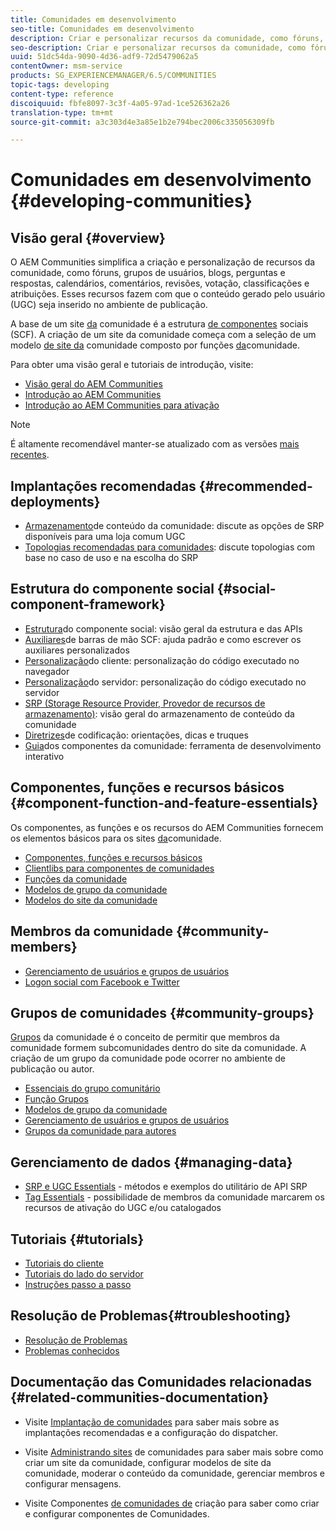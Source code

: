 ```yaml
---
title: Comunidades em desenvolvimento
seo-title: Comunidades em desenvolvimento
description: Criar e personalizar recursos da comunidade, como fóruns, grupos de usuários e muito mais
seo-description: Criar e personalizar recursos da comunidade, como fóruns, grupos de usuários e muito mais
uuid: 51dc54da-9090-4d36-adf9-72d5479062a5
contentOwner: msm-service
products: SG_EXPERIENCEMANAGER/6.5/COMMUNITIES
topic-tags: developing
content-type: reference
discoiquuid: fbfe8097-3c3f-4a05-97ad-1ce526362a26
translation-type: tm+mt
source-git-commit: a3c303d4e3a85e1b2e794bec2006c335056309fb

---
```



# Comunidades em desenvolvimento {#developing-communities}

## Visão geral {#overview}

O AEM Communities simplifica a criação e personalização de recursos da comunidade, como fóruns, grupos de usuários, blogs, perguntas e respostas, calendários, comentários, revisões, votação, classificações e atribuições. Esses recursos fazem com que o conteúdo gerado pelo usuário (UGC) seja inserido no ambiente de publicação.

A base de um site [da](overview.md#communitiessites) comunidade é a estrutura [de componentes](scf.md) sociais (SCF). A criação de um site da comunidade começa com a seleção de um modelo [de site da](sites-console.md) comunidade composto por funções [da](functions.md)comunidade.

Para obter uma visão geral e tutoriais de introdução, visite:

* [Visão geral do AEM Communities](overview.md)
* [Introdução ao AEM Communities](getting-started.md)
* [Introdução ao AEM Communities para ativação](getting-started-enablement.md)

>[!NOTE]
>
>É altamente recomendável manter-se atualizado com as versões [mais recentes](deploy-communities.md#latest-releases).

## Implantações recomendadas {#recommended-deployments}

* [Armazenamento](working-with-srp.md)de conteúdo da comunidade: discute as opções de SRP disponíveis para uma loja comum UGC
* [Topologias recomendadas para comunidades](topologies.md): discute topologias com base no caso de uso e na escolha do SRP

## Estrutura do componente social {#social-component-framework}

* [Estrutura](scf.md)do componente social: visão geral da estrutura e das APIs
* [Auxiliares](handlebars-helpers.md)de barras de mão SCF: ajuda padrão e como escrever os auxiliares personalizados
* [Personalização](client-customize.md)do cliente: personalização do código executado no navegador
* [Personalização](server-customize.md)do servidor: personalização do código executado no servidor
* [SRP (Storage Resource Provider, Provedor de recursos de armazenamento)](srp.md): visão geral do armazenamento de conteúdo da comunidade
* [Diretrizes](code-guide.md)de codificação: orientações, dicas e truques
* [Guia](components-guide.md)dos componentes da comunidade: ferramenta de desenvolvimento interativo

## Componentes, funções e recursos básicos {#component-function-and-feature-essentials}

Os componentes, as funções e os recursos do AEM Communities fornecem os elementos básicos para os sites [da](sites-console.md)comunidade.

* [Componentes, funções e recursos básicos](essentials.md)
* [Clientlibs para componentes de comunidades](clientlibs.md)
* [Funções da comunidade](functions.md)
* [Modelos de grupo da comunidade](tools-groups.md)
* [Modelos do site da comunidade](sites.md)

## Membros da comunidade {#community-members}

* [Gerenciamento de usuários e grupos de usuários](users.md)
* [Logon social com Facebook e Twitter](social-login.md)

## Grupos de comunidades {#community-groups}

[Grupos](overview.md#communitygroups) da comunidade é o conceito de permitir que membros da comunidade formem subcomunidades dentro do site da comunidade. A criação de um grupo da comunidade pode ocorrer no ambiente de publicação ou autor.

* [Essenciais do grupo comunitário](essentials-groups.md)
* [Função Grupos](functions.md#groups-function)
* [Modelos de grupo da comunidade](tools-groups.md)
* [Gerenciamento de usuários e grupos de usuários](users.md)
* [Grupos da comunidade para autores](creating-groups.md)

## Gerenciamento de dados {#managing-data}

* [SRP e UGC Essentials](srp-and-ugc.md) - métodos e exemplos do utilitário de API SRP
* [Tag Essentials](tag.md) - possibilidade de membros da comunidade marcarem os recursos de ativação do UGC e/ou catalogados

## Tutoriais {#tutorials}

* [Tutoriais do cliente](tutorials.md#client-side-customization)
* [Tutoriais do lado do servidor](tutorials.md#server-side-customization)
* [Instruções passo a passo](tutorials.md#how-to-instructions)

## Resolução de Problemas{#troubleshooting}

* [Resolução de Problemas](troubleshooting.md)
* [Problemas conhecidos](/help/release-notes/known-issues.md)

## Documentação das Comunidades relacionadas {#related-communities-documentation}

* Visite [Implantação de comunidades](deploy-communities.md) para saber mais sobre as implantações recomendadas e a configuração do dispatcher.

* Visite [Administrando sites](administer-landing.md) de comunidades para saber mais sobre como criar um site da comunidade, configurar modelos de site da comunidade, moderar o conteúdo da comunidade, gerenciar membros e configurar mensagens.

* Visite Componentes [de comunidades de](author-communities.md) criação para saber como criar e configurar componentes de Comunidades.


